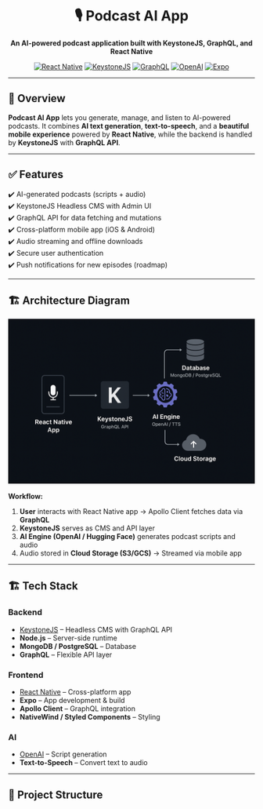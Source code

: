 <h1 align="center">🎙️ Podcast AI App</h1>
<p align="center">
  <strong>An AI-powered podcast application built with KeystoneJS, GraphQL, and React Native</strong>
</p>

<p align="center">
  <a href="https://reactnative.dev/"><img src="https://img.shields.io/badge/React%20Native-0.74-blue?style=flat&logo=react" alt="React Native"></a>
  <a href="https://keystonejs.com/"><img src="https://img.shields.io/badge/KeystoneJS-Headless%20CMS-orange?style=flat&logo=keystone" alt="KeystoneJS"></a>
  <a href="https://graphql.org/"><img src="https://img.shields.io/badge/GraphQL-API%20Ready-pink?style=flat&logo=graphql" alt="GraphQL"></a>
  <a href="https://openai.com/"><img src="https://img.shields.io/badge/OpenAI-AI%20Powered-green?style=flat&logo=openai" alt="OpenAI"></a>
  <a href="https://expo.dev/"><img src="https://img.shields.io/badge/Expo-Mobile%20Build-black?style=flat&logo=expo" alt="Expo"></a>
</p>

---

## 🚀 Overview
**Podcast AI App** lets you generate, manage, and listen to AI-powered podcasts. It combines **AI text generation**, **text-to-speech**, and a **beautiful mobile experience** powered by **React Native**, while the backend is handled by **KeystoneJS** with **GraphQL API**.

---

## ✅ Features
✔️ AI-generated podcasts (scripts + audio)  
✔️ KeystoneJS Headless CMS with Admin UI  
✔️ GraphQL API for data fetching and mutations  
✔️ Cross-platform mobile app (iOS & Android)  
✔️ Audio streaming and offline downloads  
✔️ Secure user authentication  
✔️ Push notifications for new episodes (roadmap)  

---

## 🏗️ Architecture Diagram

<p align="center">
  <img src="./podcast_server/docs/architect.png" alt="Architecture Diagram" />
</p>

**Workflow:**
1. **User** interacts with React Native app → Apollo Client fetches data via **GraphQL**  
2. **KeystoneJS** serves as CMS and API layer  
3. **AI Engine (OpenAI / Hugging Face)** generates podcast scripts and audio  
4. Audio stored in **Cloud Storage (S3/GCS)** → Streamed via mobile app  

---

## 🏗️ Tech Stack
### **Backend**
- [KeystoneJS](https://keystonejs.com/) – Headless CMS with GraphQL API  
- **Node.js** – Server-side runtime  
- **MongoDB / PostgreSQL** – Database  
- **GraphQL** – Flexible API layer  

### **Frontend**
- [React Native](https://reactnative.dev/) – Cross-platform app  
- **Expo** – App development & build  
- **Apollo Client** – GraphQL integration  
- **NativeWind / Styled Components** – Styling  

### **AI**
- [OpenAI](https://openai.com/) – Script generation  
- **Text-to-Speech** – Convert text to audio  

---

## 📂 Project Structure
